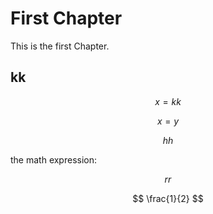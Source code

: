 # First Chapter

This is the first Chapter.

## kk

$$x = kk$$


$$
x = y
$$


$$hh$$

the math expression:

$$rr$$


$$
\frac{1}{2}
$$


